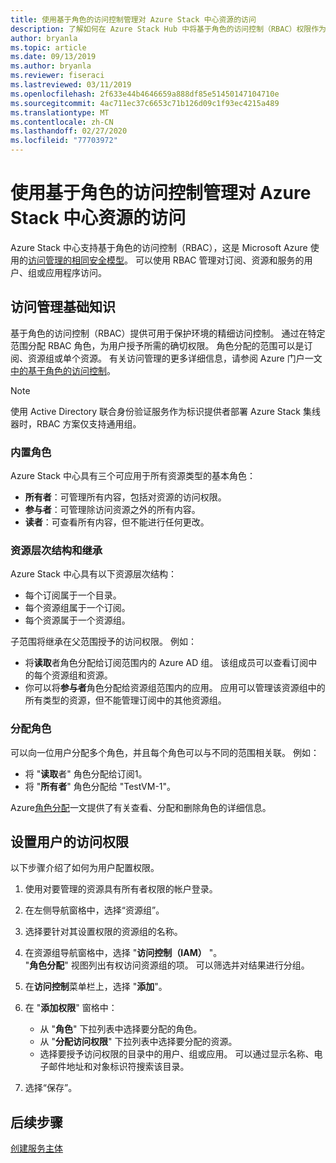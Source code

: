 ```yaml
---
title: 使用基于角色的访问控制管理对 Azure Stack 中心资源的访问
description: 了解如何在 Azure Stack Hub 中将基于角色的访问控制（RBAC）权限作为管理员或租户进行管理。
author: bryanla
ms.topic: article
ms.date: 09/13/2019
ms.author: bryanla
ms.reviewer: fiseraci
ms.lastreviewed: 03/11/2019
ms.openlocfilehash: 2f633e44b4646659a888df85e51450147104710e
ms.sourcegitcommit: 4ac711ec37c6653c71b126d09c1f93ec4215a489
ms.translationtype: MT
ms.contentlocale: zh-CN
ms.lasthandoff: 02/27/2020
ms.locfileid: "77703972"
---
```

# <a name="manage-access-to-resources-in-azure-stack-hub-with-role-based-access-control"></a>使用基于角色的访问控制管理对 Azure Stack 中心资源的访问

Azure Stack 中心支持基于角色的访问控制（RBAC），这是 Microsoft Azure 使用的[访问管理的相同安全模型](/azure/role-based-access-control/overview)。 可以使用 RBAC 管理对订阅、资源和服务的用户、组或应用程序访问。

## <a name="basics-of-access-management"></a>访问管理基础知识

基于角色的访问控制（RBAC）提供可用于保护环境的精细访问控制。 通过在特定范围分配 RBAC 角色，为用户授予所需的确切权限。 角色分配的范围可以是订阅、资源组或单个资源。 有关访问管理的更多详细信息，请参阅 Azure 门户一文[中的基于角色的访问控制](/azure/role-based-access-control/overview)。

> [!NOTE]
> 使用 Active Directory 联合身份验证服务作为标识提供者部署 Azure Stack 集线器时，RBAC 方案仅支持通用组。

### <a name="built-in-roles"></a>内置角色

Azure Stack 中心具有三个可应用于所有资源类型的基本角色：

* **所有者**：可管理所有内容，包括对资源的访问权限。
* **参与者**：可管理除访问资源之外的所有内容。
* **读者**：可查看所有内容，但不能进行任何更改。

### <a name="resource-hierarchy-and-inheritance"></a>资源层次结构和继承

Azure Stack 中心具有以下资源层次结构：

* 每个订阅属于一个目录。
* 每个资源组属于一个订阅。
* 每个资源属于一个资源组。

子范围将继承在父范围授予的访问权限。 例如：

* 将**读取**者角色分配给订阅范围内的 Azure AD 组。 该组成员可以查看订阅中的每个资源组和资源。
* 你可以将**参与者**角色分配给资源组范围内的应用。 应用可以管理该资源组中的所有类型的资源，但不能管理订阅中的其他资源组。

### <a name="assigning-roles"></a>分配角色

可以向一位用户分配多个角色，并且每个角色可以与不同的范围相关联。 例如：

* 将 "**读取**者" 角色分配给订阅1。
* 将 "**所有者**" 角色分配给 "TestVM-1"。

Azure[角色分配](/azure/role-based-access-control/role-assignments-portal)一文提供了有关查看、分配和删除角色的详细信息。

## <a name="set-access-permissions-for-a-user"></a>设置用户的访问权限

以下步骤介绍了如何为用户配置权限。

1. 使用对要管理的资源具有所有者权限的帐户登录。
2. 在左侧导航窗格中，选择“资源组”。
3. 选择要针对其设置权限的资源组的名称。
4. 在资源组导航窗格中，选择 "**访问控制（IAM）** "。<BR> "**角色分配**" 视图列出有权访问资源组的项。 可以筛选并对结果进行分组。
5. 在**访问控制**菜单栏上，选择 "**添加**"。
6. 在 "**添加权限**" 窗格中：

   * 从 "**角色**" 下拉列表中选择要分配的角色。
   * 从 "**分配访问权限**" 下拉列表中选择要分配的资源。
   * 选择要授予访问权限的目录中的用户、组或应用。 可以通过显示名称、电子邮件地址和对象标识符搜索该目录。

7. 选择“保存”。

## <a name="next-steps"></a>后续步骤

[创建服务主体](../operator/azure-stack-create-service-principals.md)
